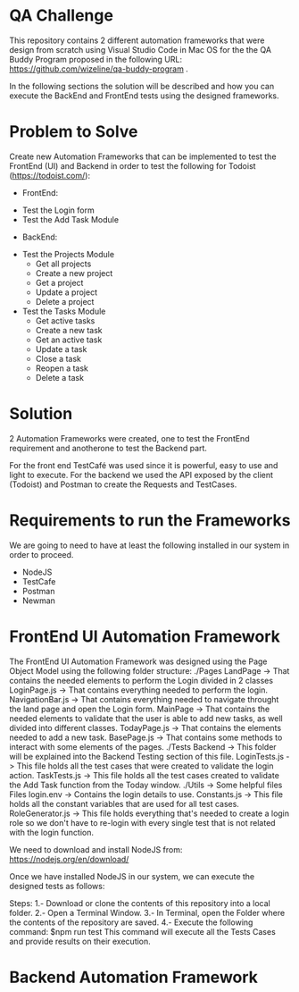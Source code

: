 # QA Challenge
This repository contains 2 different automation frameworks that were design from scratch using Visual Studio Code in Mac OS for the the QA Buddy Program proposed in the following URL: https://github.com/wizeline/qa-buddy-program .

In the following sections the solution will be described and how you can execute the BackEnd and FrontEnd tests using the designed frameworks.

# Problem to Solve
Create new Automation Frameworks that can be implemented to test the FrontEnd (UI) and Backend in order to test the following for Todoist (https://todoist.com/):

- FrontEnd:
* Test the Login form
* Test the Add Task Module

- BackEnd:
* Test the Projects Module
    * Get all projects
    * Create a new project
    * Get a project
    * Update a project
    * Delete a project
* Test the Tasks Module
    * Get active tasks
    * Create a new task
    * Get an active task
    * Update a task
    * Close a task
    * Reopen a task
    * Delete a task

# Solution
2 Automation Frameworks were created, one to test the FrontEnd requirement and anotherone to test the Backend part.

For the front end TestCafé was used since it is powerful, easy to use and light to execute. For the backend we used the API exposed by the client (Todoist) and Postman to create the Requests and TestCases.

# Requirements to run the Frameworks
We are going to need to have at least the following installed in our system in order to proceed.

* NodeJS
* TestCafe
* Postman
* Newman

# FrontEnd UI Automation Framework
The FrontEnd UI Automation Framework was designed using the Page Object Model using the following folder structure:
./Pages
    LandPage -> That contains the needed elements to perform the Login divided in 2 classes
        LoginPage.js -> That contains everything needed to perform the login.
        NavigationBar.js -> That contains everything needed to navigate throught the land page and open the Login form.
    MainPage -> That contains the needed elements to validate that the user is able to add new tasks, as well divided into different classes.
        TodayPage.js -> That contains the elements needed to add a new task.
        BasePage.js -> That contains some methods to interact with some elements of the pages.
./Tests
    Backend -> This folder will be explained into the Backend Testing section of this file.
    LoginTests.js -> This file holds all the test cases that were created to validate the login action.
    TaskTests.js -> This file holds all the test cases created to validate the Add Task function from the Today window.
./Utils -> Some helpful files
    Files
        login.env -> Contains the login details to use.
    Constants.js -> This file holds all the constant variables that are used for all test cases.
    RoleGenerator.js -> This file holds everything that's needed to create a login role so we don't have to re-login with every single test that is not related with the login function.

We need to download and install NodeJS from: https://nodejs.org/en/download/

Once we have installed NodeJS in our system, we can execute the designed tests as follows:

Steps:
    1.- Download or clone the contents of this repository into a local folder.
    2.- Open a Terminal Window.
    3.- In Terminal, open the Folder where the contents of the repository are saved.
    4.- Execute the following command:
        $npm run test
        This command will execute all the Tests Cases and provide results on their execution.
        
# Backend Automation Framework